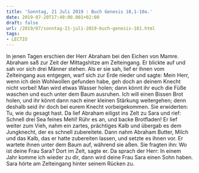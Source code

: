 ```yaml
---
title: 'Sonntag, 21 Juli 2019 : Buch Genesis 18,1-10a.'
date: 2019-07-20T17:49:00.001+02:00
draft: false
url: /2019/07/sonntag-21-juli-2019-buch-genesis-181.html
tags: 
- LECTIO
---
```


In jenen Tagen erschien der Herr Abraham bei den Eichen von Mamre. Abraham saß zur Zeit der Mittagshitze am Zelteingang. Er blickte auf und sah vor sich drei Männer stehen. Als er sie sah, lief er ihnen vom Zelteingang aus entgegen, warf sich zur Erde nieder und sagte: Mein Herr, wenn ich dein Wohlwollen gefunden habe, geh doch an deinem Knecht nicht vorbei! Man wird etwas Wasser holen; dann könnt ihr euch die Füße waschen und euch unter dem Baum ausruhen. Ich will einen Bissen Brot holen, und ihr könnt dann nach einer kleinen Stärkung weitergehen; denn deshalb seid ihr doch bei eurem Knecht vorbeigekommen. Sie erwiderten: Tu, wie du gesagt hast. Da lief Abraham eiligst ins Zelt zu Sara und rief: Schnell drei Sea feines Mehl! Rühr es an, und backe Brotfladen! Er lief weiter zum Vieh, nahm ein zartes, prächtiges Kalb und übergab es dem Jungknecht, der es schnell zubereitete. Dann nahm Abraham Butter, Milch und das Kalb, das er hatte zubereiten lassen, und setzte es ihnen vor. Er wartete ihnen unter dem Baum auf, während sie aßen. Sie fragten ihn: Wo ist deine Frau Sara? Dort im Zelt, sagte er. Da sprach der Herr: In einem Jahr komme ich wieder zu dir, dann wird deine Frau Sara einen Sohn haben. Sara hörte am Zelteingang hinter seinem Rücken zu.